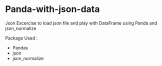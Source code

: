 # Panda-with-json-data
Json Excercise to load json file and play with DataFrame using Panda and json_normalize

Package Used :
- Pandas
- json
- json_normalize
